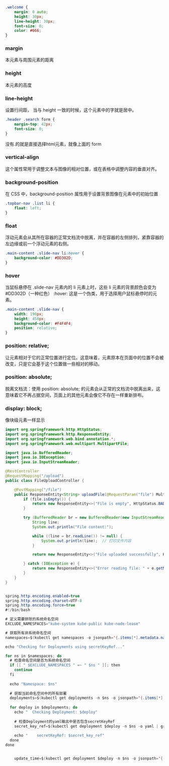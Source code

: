 
```css
.welcome {
    margin: 0 auto;
    height: 30px;
    line-height: 30px;
    font-size: 0;
    color: #666;
}
```
### margin
本元素与周围元素的距离

### height
本元素的高度

### line-height
设置行间距， 当与 height 一致的时候，这个元素中的字就是居中。


```css
.header .search form {
    margin-top: 42px;
    font-size: 0;
}
```
没有.的就是直接选择html元素，就像上面的 form

### vertical-align
这个属性常用于调整文本与图像的相对位置，或在表格中调整内容的垂直对齐。

### background-position
在 CSS 中，background-position 属性用于设置背景图像在元素中的初始位置

```css
.topbar-nav .list li {
    float: left;
}
```
### float
浮动元素会从其所在容器的正常文档流中脱离，并在容器的左侧排列，紧靠容器的左边缘或前一个浮动元素的右侧。

```css
.main-content .slide-nav li:hover {
    background-color: #DD302D;
}
```
### hover
当鼠标悬停在 .slide-nav 元素内的 li 元素上时，这些 li 元素的背景颜色会变为 #DD302D（一种红色）
:hover: 这是一个伪类，用于选择用户鼠标悬停时的元素。

```css
.main-content .slide-nav {
    width: 190px;
    height: 458px;
    background-color: #F4F4F4;
    position: relative;
}
```
### position: relative;
让元素相对于它的正常位置进行定位。这意味着，元素原本在页面中的位置不会被改变，只是它会基于这个位置做一些相对的移动。
### position: absolute;
脱离文档流：使用 position: absolute; 的元素会从正常的文档流中脱离出来，这意味着它不再占据空间，页面上的其他元素会像它不存在一样重新排布。

### display: block;
像块级元素一样显示

```java
import org.springframework.http.HttpStatus;
import org.springframework.http.ResponseEntity;
import org.springframework.web.bind.annotation.*;
import org.springframework.web.multipart.MultipartFile;

import java.io.BufferedReader;
import java.io.IOException;
import java.io.InputStreamReader;

@RestController
@RequestMapping("/upload")
public class FileUploadController {

    @PostMapping("/file")
    public ResponseEntity<String> uploadFile(@RequestParam("file") MultipartFile file) {
        if (file.isEmpty()) {
            return new ResponseEntity<>("File is empty", HttpStatus.BAD_REQUEST);
        }

        try (BufferedReader br = new BufferedReader(new InputStreamReader(file.getInputStream()))) {
            String line;
            System.out.println("File content:");

            while ((line = br.readLine()) != null) {
                System.out.println(line);  // 打印文件内容
            }

            return new ResponseEntity<>("File uploaded successfully", HttpStatus.OK);

        } catch (IOException e) {
            return new ResponseEntity<>("Error reading file: " + e.getMessage(), HttpStatus.INTERNAL_SERVER_ERROR);
        }
    }
}


spring.http.encoding.enabled=true
spring.http.encoding.charset=UTF-8
spring.http.encoding.force=true
#!/bin/bash

# 定义需要排除的系统命名空间
EXCLUDE_NAMESPACES="kube-system kube-public kube-node-lease"

# 获取所有非系统命名空间
namespaces=$(kubectl get namespaces -o jsonpath='{.items[*].metadata.name}' | tr ' ' '\n')

echo "Checking for Deployments using secretKeyRef..."

for ns in $namespaces; do
  # 检查命名空间是否为系统命名空间
  if [[ " $EXCLUDE_NAMESPACES " =~ " $ns " ]]; then
    continue
  fi
  
  echo "Namespace: $ns"
  
  # 获取当前命名空间中的所有部署
  deployments=$(kubectl get deployments -n $ns -o jsonpath='{.items[*].metadata.name}')
  
  for deploy in $deployments; do
    echo "  Checking Deployment: $deploy"
    
    # 检查Deployment的yaml输出中是否包含secretKeyRef
    secret_key_ref=$(kubectl get deployment $deploy -n $ns -o yaml | grep -q 'secretKeyRef' && echo "Found" || echo "Not Found")
    
    echo "    secretKeyRef: $secret_key_ref"
  done
done


    update_time=$(kubectl get deployment $deploy -n $ns -o jsonpath='{.metadata.annotations.kubectl\.kubernetes\.io/last-applied-configuration}' | jq -r '.metadata.creationTimestamp // empty')



```
